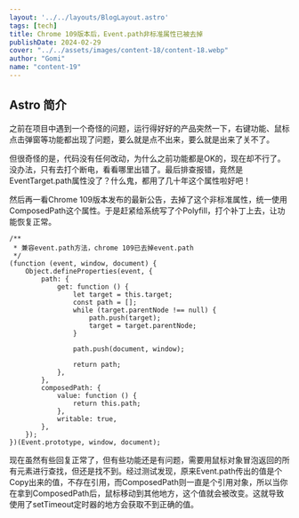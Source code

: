 ```yaml
---
layout: '../../layouts/BlogLayout.astro'
tags: [tech]
title: Chrome 109版本后，Event.path非标准属性已被去掉
publishDate: 2024-02-29
cover: "../../assets/images/content-18/content-18.webp"
author: "Gomi"
name: "content-19"
---
```

## Astro 简介
之前在项目中遇到一个奇怪的问题，运行得好好的产品突然一下，右键功能、鼠标点击弹窗等功能都出现了问题，要么就是点不出来，要么就是出来了关不了。

但很奇怪的是，代码没有任何改动，为什么之前功能都是OK的，现在却不行了。没办法，只有去打个断电，看看哪里出错了。最后排查报错，竟然是EventTarget.path属性没了？什么鬼，都用了几十年这个属性啦好吧！

然后再一看Chrome 109版本发布的最新公告，去掉了这个非标准属性，统一使用ComposedPath这个属性。于是赶紧给系统写了个Polyfill，打个补丁上去，让功能恢复正常。

```
/**
 * 兼容event.path方法，chrome 109已去掉event.path
 */
(function (event, window, document) {
    Object.defineProperties(event, {
        path: {
            get: function () {
                let target = this.target;
                const path = [];
                while (target.parentNode !== null) {
                    path.push(target);
                    target = target.parentNode;
                }

                path.push(document, window);

                return path;
            },
        },
        composedPath: {
            value: function () {
                return this.path;
            },
            writable: true,
        },
    });
})(Event.prototype, window, document);

```

现在虽然有些回复正常了，但有些功能还是有问题，需要用鼠标对象冒泡返回的所有元素进行查找，但还是找不到。经过测试发现，原来Event.path传出的值是个Copy出来的值，不存在引用，而ComposedPath则一直是个引用对象，所以当你在拿到ComposedPath后，鼠标移动到其他地方，这个值就会被改变。这就导致使用了setTimeout定时器的地方会获取不到正确的值。




